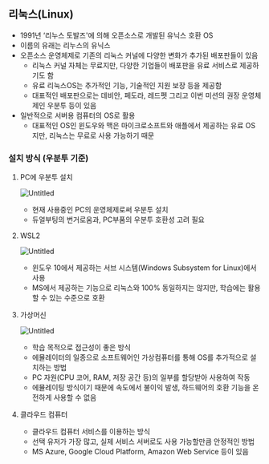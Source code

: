 ## 리눅스(Linux)

- 1991년 ‘리누스 토발즈'에 의해 오픈소스로 개발된 유닉스 호환 OS
- 이름의 유래는 리누스의 유닉스
- 오픈소스 운영체제로 기존의 리눅스 커널에 다양한 변화가 추가된 배포판들이 있음
    - 리눅스 커널 자체는 무료지만, 다양한 기업들이 배포판을 유료 서비스로 제공하기도 함
    - 유료 리눅스OS는 추가적인 기능, 기술적인 지원 보장 등을 제공함
    - 대표적인 배포판으로는 데비안, 페도라, 레드펫 그리고 이번 미션의 권장 운영체제인 우분투 등이 있음
- 일반적으로 서버용 컴퓨터의 OS로 활용
    - 대표적인 OS인 윈도우와 맥은 마이크로소프트와 애플에서 제공하는 유료 OS지만, 리눅스는 무료로 사용 가능하기 때문

### 설치 방식 (우분투 기준)

1. PC에 우분투 설치
    
    ![Untitled](notion://www.notion.so/image/https%3A%2F%2Fs3-us-west-2.amazonaws.com%2Fsecure.notion-static.com%2F7b1891aa-c28e-4992-8d6d-c2117c8ad2f2%2FUntitled.png?table=block&id=9e76caa7-b3af-4230-b55b-d7e6956e64cf&spaceId=f738bff9-e823-40c2-afa4-21ab4de196c5&width=1920&userId=a67a5648-7da0-4736-be4b-f1ccc30162b7&cache=v2)
    
    - 현재 사용중인 PC의 운영체제로써 우분투 설치
    - 듀얼부팅의 번거로움과, PC부품의 우분투 호환성 고려 필요
2. WSL2
    
    ![Untitled](notion://www.notion.so/image/https%3A%2F%2Fs3-us-west-2.amazonaws.com%2Fsecure.notion-static.com%2F8ef8e9fa-d52c-4a40-a69b-096316f2883c%2FUntitled.png?table=block&id=efb594a1-c893-4e0a-b3a4-6d6ad287b70a&spaceId=f738bff9-e823-40c2-afa4-21ab4de196c5&width=1920&userId=a67a5648-7da0-4736-be4b-f1ccc30162b7&cache=v2)
    
    - 윈도우 10에서 제공하는 서브 시스템(Windows Subsystem for Linux)에서 사용
    - MS에서 제공하는 기능으로 리눅스와 100% 동일하지는 않지만, 학습에는 활용할 수 있는 수준으로 호환
3. 가상머신
    
    ![Untitled](notion://www.notion.so/image/https%3A%2F%2Fs3-us-west-2.amazonaws.com%2Fsecure.notion-static.com%2Fd3355fd9-73aa-47e6-9a8c-bc7268b4bbba%2FUntitled.png?table=block&id=3c93dccb-131c-485f-a11a-12864f5879a6&spaceId=f738bff9-e823-40c2-afa4-21ab4de196c5&width=1920&userId=a67a5648-7da0-4736-be4b-f1ccc30162b7&cache=v2)
    
    - 학습 목적으로 접근성이 좋은 방식
    - 에뮬레이터의 일종으로 소프트웨어인 가상컴퓨터를 통해 OS를 추가적으로 설치하는 방법
    - PC 자원(CPU 코어, RAM, 저장 공간 등)의 일부를 할당받아 사용하여 작동
    - 에뮬레이팅 방식이기 때문에 속도에서 불이익 발생, 하드웨어의 호환 기능을 온전하게 사용할 수 없음
4. 클라우드 컴퓨터
    - 클라우드 컴퓨터 서비스를 이용하는 방식
    - 선택 유저가 가장 많고, 실제 서비스 서버로도 사용 가능할만큼 안정적인 방법
    - MS Azure, Google Cloud Platform, Amazon Web Service 등이 있음
